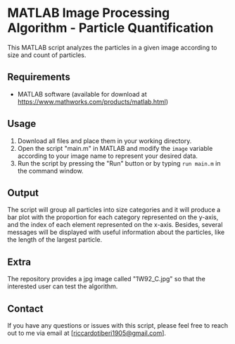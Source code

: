 # MATLAB Image Processing Algorithm - Particle Quantification

This MATLAB script analyzes the particles in a given image according to size and count of particles. 

## Requirements
- MATLAB software (available for download at https://www.mathworks.com/products/matlab.html)

## Usage
1. Download all files and place them in your working directory.
2. Open the script "main.m" in MATLAB and modify the `image` variable according to your image name to represent your desired data.
3. Run the script by pressing the "Run" button or by typing `run main.m` in the command window.

## Output
The script will group all particles into size categories and it will produce a bar plot with the proportion for each category  represented on the y-axis, and the index of each element represented on the x-axis. Besides, several messages will be displayed with useful information about the particles, like the length of the largest particle.

## Extra
The repository provides a jpg image called "1W92_C.jpg" so that the interested user can test the algorithm.

## Contact
If you have any questions or issues with this script, please feel free to reach out to me via email at [riccardotiberi1905@gmail.com].

